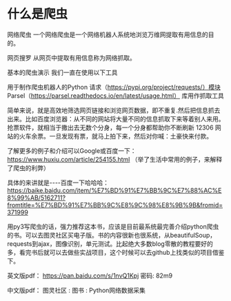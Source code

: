 # 什么是爬虫

网络爬虫
一个网络爬虫是一个网络机器人系统地浏览万维网提取有用信息的目的。

网页搜罗
从网页中提取有用信息称为网络抓取。

基本的爬虫演示
我们一直在使用以下工具

用于制作爬虫机器人的Python 请求（https://pypi.org/project/requests/）模块
Parsel（https://parsel.readthedocs.io/en/latest/usage.html） 库用作抓取工具

简单来说，就是高效地筛选网页链接和浏览网页数据，即不重复.然后把信息抓去出来。比如百度浏览器：从不同的网站将大量不同的信息抓取下来等着别人来用。
抢票软件，就相当于撒出去无数个分身，每一个分身都帮助你不断刷新 12306 网站的火车余票。一旦发现有票，就马上拍下来，然后对你喊：土豪快来付款。

了解更多的例子和介绍可以Google或百度一下：
https://www.huxiu.com/article/254155.html （举了生活中常用的例子，来解释了爬虫的利弊）


具体的来讲就是----百度一下哈哈哈：
https://baike.baidu.com/item/%E7%BD%91%E7%BB%9C%E7%88%AC%E8%99%AB/5162711?fromtitle=%E7%BD%91%E7%BB%9C%E8%9C%98%E8%9B%9B&fromid=371999


用py3写爬虫的话，强力推荐这本书，应该是目前最系统最完善介绍python爬虫的书。可以去图灵社区买电子版。书的内容很新也很系统，从beautifulSoup，requests到ajax，图像识别，单元测试。比起绝大多数blog零散的教程要好的多，看完书后就可以去做些实战项目，这个时候可以去github上找类似的项目借鉴下。

英文版pdf： https://pan.baidu.com/s/1nvQ1Kpj 密码: 82m9

中文版pdf： 图灵社区 : 图书  : Python网络数据采集
